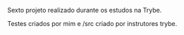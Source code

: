 
Sexto projeto realizado durante os estudos na Trybe.

Testes criados por mim e /src criado por instrutores trybe.
